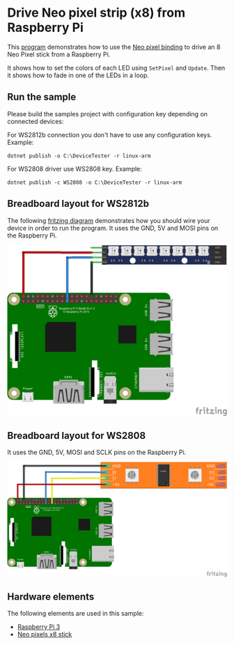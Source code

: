 # Drive Neo pixel strip (x8) from Raspberry Pi

This [program](Ws28xx.Sample.cs) demonstrates how to use the [Neo pixel binding](../Ws28xx.cs) to drive an 8 Neo Pixel stick from a Raspberry Pi.

It shows how to set the colors of each LED using `SetPixel` and `Update`. Then it shows how to fade in one of the LEDs in a loop.

## Run the sample

Please build the samples project with configuration key depending on connected devices:

For WS2812b connection you don't have to use any configuration keys. Example:
```console
dotnet publish -o C:\DeviceTester -r linux-arm
```

For WS2808 driver use WS2808 key. 
Example:
```console
dotnet publish -c WS2808 -o C:\DeviceTester -r linux-arm
```

## Breadboard layout for WS2812b

The following [fritzing diagram](rpi-neo-pixels.fzz) demonstrates how you should wire your device in order to run the program. It uses the GND, 5V and MOSI pins on the Raspberry Pi.

![Raspberry Pi Breadboard diagram](rpi-neo-pixels_bb.png)

## Breadboard layout for WS2808

It uses the GND, 5V, MOSI and SCLK pins on the Raspberry Pi.

![Raspberry Pi Breadboard diagram](WS2808.png)

## Hardware elements

The following elements are used in this sample:

* [Raspberry Pi 3](https://www.adafruit.com/product/3055)
* [Neo pixels x8 stick](https://www.adafruit.com/product/1426)
